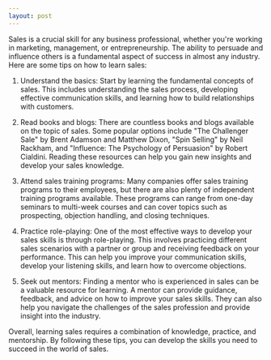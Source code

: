 ```yaml
---
layout: post
---
```


Sales is a crucial skill for any business professional, whether you're working in marketing, management, or entrepreneurship. The ability to persuade and influence others is a fundamental aspect of success in almost any industry. Here are some tips on how to learn sales:

1. Understand the basics: Start by learning the fundamental concepts of sales. This includes understanding the sales process, developing effective communication skills, and learning how to build relationships with customers.

2. Read books and blogs: There are countless books and blogs available on the topic of sales. Some popular options include "The Challenger Sale" by Brent Adamson and Matthew Dixon, "Spin Selling" by Neil Rackham, and "Influence: The Psychology of Persuasion" by Robert Cialdini. Reading these resources can help you gain new insights and develop your sales knowledge.

3. Attend sales training programs: Many companies offer sales training programs to their employees, but there are also plenty of independent training programs available. These programs can range from one-day seminars to multi-week courses and can cover topics such as prospecting, objection handling, and closing techniques.

4. Practice role-playing: One of the most effective ways to develop your sales skills is through role-playing. This involves practicing different sales scenarios with a partner or group and receiving feedback on your performance. This can help you improve your communication skills, develop your listening skills, and learn how to overcome objections.

5. Seek out mentors: Finding a mentor who is experienced in sales can be a valuable resource for learning. A mentor can provide guidance, feedback, and advice on how to improve your sales skills. They can also help you navigate the challenges of the sales profession and provide insight into the industry.

Overall, learning sales requires a combination of knowledge, practice, and mentorship. By following these tips, you can develop the skills you need to succeed in the world of sales.